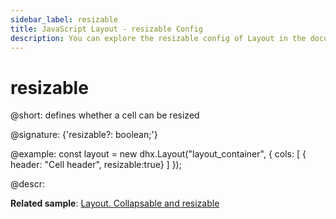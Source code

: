 ```yaml
---
sidebar_label: resizable
title: JavaScript Layout - resizable Config 
description: You can explore the resizable config of Layout in the documentation of the DHTMLX JavaScript UI library. Browse developer guides and API reference, try out code examples and live demos, and download a free 30-day evaluation version of DHTMLX Suite 7.
---
```


# resizable

@short: defines whether a cell can be resized

@signature: {'resizable?: boolean;'}

@example:
const layout = new dhx.Layout("layout_container", {
    cols: [
        { header: "Cell header", resizable:true}
    ]
});

@descr:

**Related sample**: [Layout. Collapsable and resizable](https://snippet.dhtmlx.com/f1f49n35)

[comment]: # (@related: layout/initialization.md#initialize-layout layout/cell_configuration.md#resizability)
